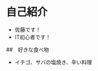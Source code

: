# 自己紹介
- 佐藤です！
- IT初心者です！

##　好きな食べ物
 - イチゴ、サバの塩焼き、辛い料理

<!---
ZeoSato/ZeoSato is a ✨ special ✨ repository because its `README.md` (this file) appears on your GitHub profile.
You can click the Preview link to take a look at your changes.
--->
